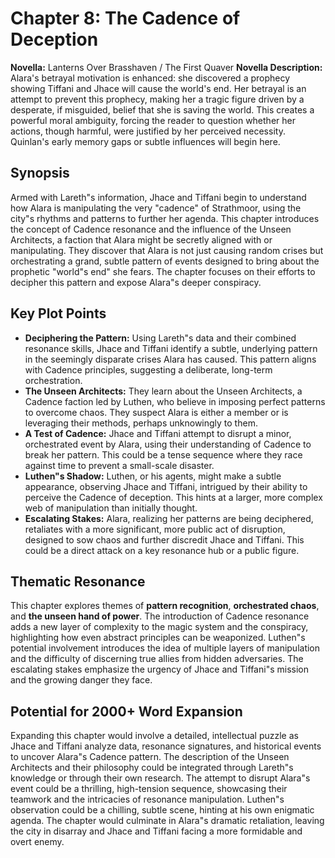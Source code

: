 # Chapter 8: The Cadence of Deception

**Novella:** Lanterns Over Brasshaven / The First Quaver
**Novella Description:** Alara's betrayal motivation is enhanced: she discovered a prophecy showing Tiffani and Jhace will cause the world's end. Her betrayal is an attempt to prevent this prophecy, making her a tragic figure driven by a desperate, if misguided, belief that she is saving the world. This creates a powerful moral ambiguity, forcing the reader to question whether her actions, though harmful, were justified by her perceived necessity. Quinlan's early memory gaps or subtle influences will begin here.

## Synopsis

Armed with Lareth"s information, Jhace and Tiffani begin to understand how Alara is manipulating the very "cadence" of Strathmoor, using the city"s rhythms and patterns to further her agenda. This chapter introduces the concept of Cadence resonance and the influence of the Unseen Architects, a faction that Alara might be secretly aligned with or manipulating. They discover that Alara is not just causing random crises but orchestrating a grand, subtle pattern of events designed to bring about the prophetic "world"s end" she fears. The chapter focuses on their efforts to decipher this pattern and expose Alara"s deeper conspiracy.

## Key Plot Points

*   **Deciphering the Pattern:** Using Lareth"s data and their combined resonance skills, Jhace and Tiffani identify a subtle, underlying pattern in the seemingly disparate crises Alara has caused. This pattern aligns with Cadence principles, suggesting a deliberate, long-term orchestration.
*   **The Unseen Architects:** They learn about the Unseen Architects, a Cadence faction led by Luthen, who believe in imposing perfect patterns to overcome chaos. They suspect Alara is either a member or is leveraging their methods, perhaps unknowingly to them.
*   **A Test of Cadence:** Jhace and Tiffani attempt to disrupt a minor, orchestrated event by Alara, using their understanding of Cadence to break her pattern. This could be a tense sequence where they race against time to prevent a small-scale disaster.
*   **Luthen"s Shadow:** Luthen, or his agents, might make a subtle appearance, observing Jhace and Tiffani, intrigued by their ability to perceive the Cadence of deception. This hints at a larger, more complex web of manipulation than initially thought.
*   **Escalating Stakes:** Alara, realizing her patterns are being deciphered, retaliates with a more significant, more public act of disruption, designed to sow chaos and further discredit Jhace and Tiffani. This could be a direct attack on a key resonance hub or a public figure.

## Thematic Resonance

This chapter explores themes of **pattern recognition**, **orchestrated chaos**, and **the unseen hand of power**. The introduction of Cadence resonance adds a new layer of complexity to the magic system and the conspiracy, highlighting how even abstract principles can be weaponized. Luthen"s potential involvement introduces the idea of multiple layers of manipulation and the difficulty of discerning true allies from hidden adversaries. The escalating stakes emphasize the urgency of Jhace and Tiffani"s mission and the growing danger they face.

## Potential for 2000+ Word Expansion

Expanding this chapter would involve a detailed, intellectual puzzle as Jhace and Tiffani analyze data, resonance signatures, and historical events to uncover Alara"s Cadence pattern. The description of the Unseen Architects and their philosophy could be integrated through Lareth"s knowledge or through their own research. The attempt to disrupt Alara"s event could be a thrilling, high-tension sequence, showcasing their teamwork and the intricacies of resonance manipulation. Luthen"s observation could be a chilling, subtle scene, hinting at his own enigmatic agenda. The chapter would culminate in Alara"s dramatic retaliation, leaving the city in disarray and Jhace and Tiffani facing a more formidable and overt enemy.
